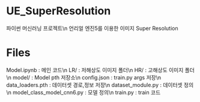 # UE_SuperResolution

파이썬 머신러닝 프로젝트\n
언리얼 엔진5를 이용한 이미지 Super Resolution

# Files

Model.ipynb : 메인 코드\n
LR/ : 저해상도 이미지 폴더\n
HR/ : 고해상도 이미지 폴더\n
model/ : Model pth 저장소\n
config.json : train.py args 저장\n
data_loaders.pth : 데이터셋 경로,정보 저장\n
dataset_module.py : 데이터셋 정의\n
model_class_model_cnn6.py : 모델 정의\n
train.py : train 코드
